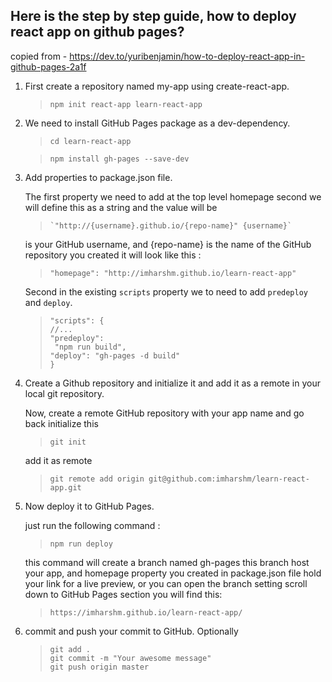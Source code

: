 
Here is the step by step guide, how to deploy react app on github pages?
------------------------------------------------------------------------
copied from - https://dev.to/yuribenjamin/how-to-deploy-react-app-in-github-pages-2a1f

1. First create a repository named my-app using create-react-app.


   >     npm init react-app learn-react-app


2. We need to install GitHub Pages package as a dev-dependency.

      
   >     cd learn-react-app

   >     npm install gh-pages --save-dev


 3. Add properties to package.json file.

    The first property we need to add at the top level homepage second we will define this as a string and the value will be 

    >     `"http://{username}.github.io/{repo-name}" {username}`

    is your GitHub username, and {repo-name} is the name of the GitHub repository you created it will look like this :

    >
    >     "homepage": "http://imharshm.github.io/learn-react-app"

    Second in the existing `scripts` property we to need to add `predeploy` and `deploy`.

    >     "scripts": {
    >     //...
    >     "predeploy":
    >      "npm run build",
    >     "deploy": "gh-pages -d build"
    >     }


4. Create a Github repository and initialize it and add it as a remote in your local git repository.

    Now, create a remote GitHub repository with your app name and go back initialize this

    >     git init

    add it as remote

    
    >     git remote add origin git@github.com:imharshm/learn-react-app.git

 
5. Now deploy it to GitHub Pages.

   just run the following command :

    
    >     npm run deploy

    this command will create a branch named gh-pages this branch host your app, and homepage property you created in package.json file hold your link for a live     preview, or you can open the branch setting scroll down to GitHub Pages section you will find this:

    >     https://imharshm.github.io/learn-react-app/



6. commit and push your commit to GitHub. Optionally

    >     git add .
    >     git commit -m "Your awesome message"
    >     git push origin master
